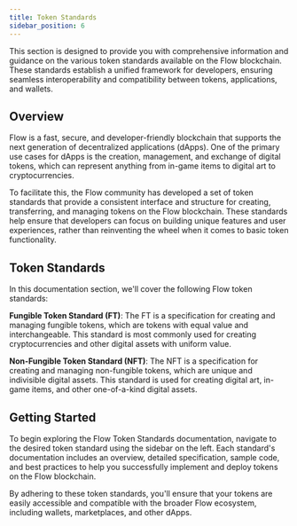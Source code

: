 ```yaml
---
title: Token Standards
sidebar_position: 6
---
```


 This section is designed to provide you with comprehensive information and guidance on the various token standards available on the Flow blockchain. These standards establish a unified framework for developers, ensuring seamless interoperability and compatibility between tokens, applications, and wallets.

## Overview
Flow is a fast, secure, and developer-friendly blockchain that supports the next generation of decentralized applications (dApps). One of the primary use cases for dApps is the creation, management, and exchange of digital tokens, which can represent anything from in-game items to digital art to cryptocurrencies.

To facilitate this, the Flow community has developed a set of token standards that provide a consistent interface and structure for creating, transferring, and managing tokens on the Flow blockchain. These standards help ensure that developers can focus on building unique features and user experiences, rather than reinventing the wheel when it comes to basic token functionality.

## Token Standards
In this documentation section, we'll cover the following Flow token standards:

**Fungible Token Standard (FT)**: The FT is a specification for creating and managing fungible tokens, which are tokens with equal value and interchangeable. This standard is most commonly used for creating cryptocurrencies and other digital assets with uniform value.

**Non-Fungible Token Standard (NFT)**: The NFT is a specification for creating and managing non-fungible tokens, which are unique and indivisible digital assets. This standard is used for creating digital art, in-game items, and other one-of-a-kind digital assets.

## Getting Started
To begin exploring the Flow Token Standards documentation, navigate to the desired token standard using the sidebar on the left. Each standard's documentation includes an overview, detailed specification, sample code, and best practices to help you successfully implement and deploy tokens on the Flow blockchain.

By adhering to these token standards, you'll ensure that your tokens are easily accessible and compatible with the broader Flow ecosystem, including wallets, marketplaces, and other dApps.